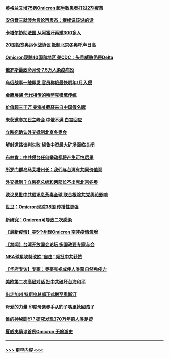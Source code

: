 #### [英格兰又增75例Omicron 超半数患者打过2剂疫苗](../pages/prog202/a103285197.md?t=12042201) 
#### [安倍晋三就涉台言论再表态：继续说该说的话](../pages/prog202/a103285142.md?t=12042201) 
#### [卡塔尔协助法国 从阿富汗再撤300多人](../pages/prog202/a103285081.md?t=12042201) 
#### [20国拒签奥运休战协议 抵制北京冬奥呼声日高](../pages/prog202/a103285045.md?t=12042201) 
#### [Omicron现踪40国和地区 美CDC：头号威胁仍是Delta](../pages/prog202/a103284943.md?t=12042201) 
#### [俄罗斯最致命月份  7.5万人染疫病殁](../pages/prog202/a103284870.md?t=12042201) 
#### [乌俄战事一触即发 官员称俄最快明年1月入侵](../pages/prog202/a103284851.md?t=12042201) 
#### [金鹰展翅 代代相传的哈萨克猎鹰传统](../pages/prog202/a103284691.md?t=12042201) 
#### [价值超三千万 美海关截获来自中国假名牌](../pages/prog202/a103284560.md?t=12042201) 
#### [未获邀参加民主峰会 中俄不满 白宫回应](../pages/prog202/a103284676.md?t=12042201) 
#### [立陶宛确认外交抵制北京冬奥会](../pages/prog202/a103284574.md?t=12042201) 
#### [解封道路谈判失败 秘鲁中资最大矿场面临关闭](../pages/prog202/a103284408.md?t=12042201) 
#### [布林肯：中共侵台任何举动都将产生可怕后果](../pages/prog202/a103284659.md?t=12042201) 
#### [所罗门群岛马莱塔州长：我们与台湾有共同价值观](../pages/prog202/a103284369.md?t=12042201) 
#### [外交抵制？立陶宛总统和两部长不出席北京冬奥](../pages/prog202/a103284447.md?t=12042201) 
#### [欧议员批中共假讯息荼毒全球 联合根除共党舆论影响](../pages/prog202/a103284313.md?t=12042201) 
#### [世卫：Omicron现踪38国 传播性更强](../pages/prog202/a103284281.md?t=12042201) 
#### [新研究：Omicron可导致二次感染](../pages/prog202/a103284402.md?t=12042201) 
#### [【最新疫情】美5个州现Omicron 南非疫情激增](../pages/prog202/a103284384.md?t=12042201) 
#### [【禁闻】台湾开放国会论坛 多国政要专家与会](../pages/prog202/a103284329.md?t=12042201) 
#### [NBA球星坎特改姓“自由” 频批中共获赞](../pages/prog202/a103284376.md?t=12042201) 
#### [【华府专访】专家：奥密克戎或使人类获自然免疫力](../pages/prog202/a103284344.md?t=12042201) 
#### [美欧第二次高层对话 批中共破坏台海和平](../pages/prog202/a103284288.md?t=12042201) 
#### [出走加州 特斯拉总部正式搬至奥斯汀](../pages/prog202/a103284291.md?t=12042201) 
#### [母爱的力量 印度母亲赤手从豹子嘴里抢回孩子](../pages/prog202/a103284205.md?t=12042201) 
#### [谁的神秘脚印？研究发现370万年前人类足迹](../pages/prog202/a103284202.md?t=12042201) 
#### [夏威夷确诊首例Omicron 无旅游史](../pages/prog202/a103284192.md?t=12042201) 

----
#### [ >>> 更早内容 <<< ](../indexes/prog202-earlier.md)
